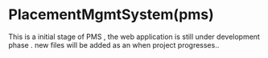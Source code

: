 # PlacementMgmtSystem(pms)
This is a initial stage of PMS  , the web application is still under development phase .
new files will be added as an when project progresses..
